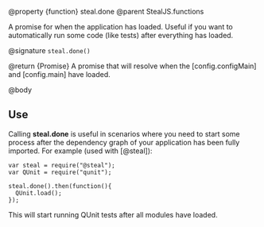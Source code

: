 @property {function} steal.done
@parent StealJS.functions

A promise for when the application has loaded. Useful if you want to automatically run some code (like tests) after everything has loaded.

@signature `steal.done()`

@return {Promise} A promise that will resolve when the [config.configMain] and [config.main] have loaded.

@body

## Use

Calling **steal.done** is useful in scenarios where you need to start some process after the dependency graph of your application has been fully imported. For example (used with [@steal]):

    var steal = require("@steal");
	var QUnit = require("qunit");

	steal.done().then(function(){
      QUnit.load();
	});

This will start running QUnit tests after all modules have loaded.
